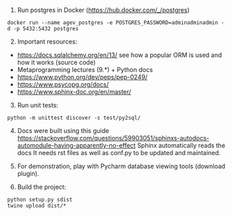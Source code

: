 1. Run postgres in Docker (https://hub.docker.com/_/postgres)

```
docker run --name agev_postgres -e POSTGRES_PASSWORD=adminadminadmin -d -p 5432:5432 postgres
```

2. Important resources:
- https://docs.sqlalchemy.org/en/13/ see how a popular ORM is used and how it works
(source code)
- Metaprogramming lectures (9.*) + Python docs
- https://www.python.org/dev/peps/pep-0249/
- https://www.psycopg.org/docs/
- https://www.sphinx-doc.org/en/master/

3. Run unit tests:
```
python -m unittest discover -s test/py2sql/
```

4. Docs were built using this guide https://stackoverflow.com/questions/59903051/sphinxs-autodocs-automodule-having-apparently-no-effect
Sphinx automatically reads the docs
It needs rst files as well as conf.py to be updated and maintained.

5. For demonstration, play with Pycharm database viewing tools (download plugin).

6. Build the project:
```
python setup.py sdist
twine upload dist/*
```
